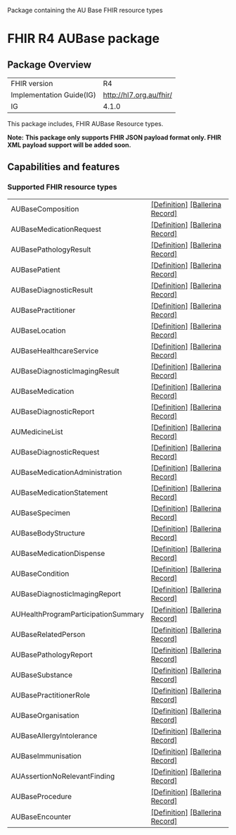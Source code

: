 Package containing the AU Base FHIR resource types

# FHIR R4 AUBase package

## Package Overview

|                          |                          |
|--------------------------|--------------------------|
| FHIR version             | R4                       |
| Implementation Guide(IG) | http://hl7.org.au/fhir/  |
| IG                       | 4.1.0                    | 

This package includes, FHIR AUBase Resource types.

**Note:**
**This package only supports FHIR JSON payload format only. FHIR XML payload support will be added soon.**

## Capabilities and features

### Supported FHIR resource types

|                  |                                             |
|------------------|---------------------------------------------|
| AUBaseComposition | [[Definition]][s1] [[Ballerina Record]][m1] |
| AUBaseMedicationRequest | [[Definition]][s2] [[Ballerina Record]][m2] |
| AUBasePathologyResult | [[Definition]][s3] [[Ballerina Record]][m3] |
| AUBasePatient | [[Definition]][s4] [[Ballerina Record]][m4] |
| AUBaseDiagnosticResult | [[Definition]][s5] [[Ballerina Record]][m5] |
| AUBasePractitioner | [[Definition]][s6] [[Ballerina Record]][m6] |
| AUBaseLocation | [[Definition]][s7] [[Ballerina Record]][m7] |
| AUBaseHealthcareService | [[Definition]][s8] [[Ballerina Record]][m8] |
| AUBaseDiagnosticImagingResult | [[Definition]][s9] [[Ballerina Record]][m9] |
| AUBaseMedication | [[Definition]][s10] [[Ballerina Record]][m10] |
| AUBaseDiagnosticReport | [[Definition]][s11] [[Ballerina Record]][m11] |
| AUMedicineList | [[Definition]][s12] [[Ballerina Record]][m12] |
| AUBaseDiagnosticRequest | [[Definition]][s13] [[Ballerina Record]][m13] |
| AUBaseMedicationAdministration | [[Definition]][s14] [[Ballerina Record]][m14] |
| AUBaseMedicationStatement | [[Definition]][s15] [[Ballerina Record]][m15] |
| AUBaseSpecimen | [[Definition]][s16] [[Ballerina Record]][m16] |
| AUBaseBodyStructure | [[Definition]][s17] [[Ballerina Record]][m17] |
| AUBaseMedicationDispense | [[Definition]][s18] [[Ballerina Record]][m18] |
| AUBaseCondition | [[Definition]][s19] [[Ballerina Record]][m19] |
| AUBaseDiagnosticImagingReport | [[Definition]][s20] [[Ballerina Record]][m20] |
| AUHealthProgramParticipationSummary | [[Definition]][s21] [[Ballerina Record]][m21] |
| AUBaseRelatedPerson | [[Definition]][s22] [[Ballerina Record]][m22] |
| AUBasePathologyReport | [[Definition]][s23] [[Ballerina Record]][m23] |
| AUBaseSubstance | [[Definition]][s24] [[Ballerina Record]][m24] |
| AUBasePractitionerRole | [[Definition]][s25] [[Ballerina Record]][m25] |
| AUBaseOrganisation | [[Definition]][s26] [[Ballerina Record]][m26] |
| AUBaseAllergyIntolerance | [[Definition]][s27] [[Ballerina Record]][m27] |
| AUBaseImmunisation | [[Definition]][s28] [[Ballerina Record]][m28] |
| AUAssertionNoRelevantFinding | [[Definition]][s29] [[Ballerina Record]][m29] |
| AUBaseProcedure | [[Definition]][s30] [[Ballerina Record]][m30] |
| AUBaseEncounter | [[Definition]][s31] [[Ballerina Record]][m31] |

[m1]: https://lib.ballerina.io/ballerinax/health.fhir.r4.aubase410/1.0.3/#AUBaseComposition
[m2]: https://lib.ballerina.io/ballerinax/health.fhir.r4.aubase410/1.0.3/#AUBaseMedicationRequest
[m3]: https://lib.ballerina.io/ballerinax/health.fhir.r4.aubase410/1.0.3/#AUBasePathologyResult
[m4]: https://lib.ballerina.io/ballerinax/health.fhir.r4.aubase410/1.0.3/#AUBasePatient
[m5]: https://lib.ballerina.io/ballerinax/health.fhir.r4.aubase410/1.0.3/#AUBaseDiagnosticResult
[m6]: https://lib.ballerina.io/ballerinax/health.fhir.r4.aubase410/1.0.3/#AUBasePractitioner
[m7]: https://lib.ballerina.io/ballerinax/health.fhir.r4.aubase410/1.0.3/#AUBaseLocation
[m8]: https://lib.ballerina.io/ballerinax/health.fhir.r4.aubase410/1.0.3/#AUBaseHealthcareService
[m9]: https://lib.ballerina.io/ballerinax/health.fhir.r4.aubase410/1.0.3/#AUBaseDiagnosticImagingResult
[m10]: https://lib.ballerina.io/ballerinax/health.fhir.r4.aubase410/1.0.3/#AUBaseMedication
[m11]: https://lib.ballerina.io/ballerinax/health.fhir.r4.aubase410/1.0.3/#AUBaseDiagnosticReport
[m12]: https://lib.ballerina.io/ballerinax/health.fhir.r4.aubase410/1.0.3/#AUMedicineList
[m13]: https://lib.ballerina.io/ballerinax/health.fhir.r4.aubase410/1.0.3/#AUBaseDiagnosticRequest
[m14]: https://lib.ballerina.io/ballerinax/health.fhir.r4.aubase410/1.0.3/#AUBaseMedicationAdministration
[m15]: https://lib.ballerina.io/ballerinax/health.fhir.r4.aubase410/1.0.3/#AUBaseMedicationStatement
[m16]: https://lib.ballerina.io/ballerinax/health.fhir.r4.aubase410/1.0.3/#AUBaseSpecimen
[m17]: https://lib.ballerina.io/ballerinax/health.fhir.r4.aubase410/1.0.3/#AUBaseBodyStructure
[m18]: https://lib.ballerina.io/ballerinax/health.fhir.r4.aubase410/1.0.3/#AUBaseMedicationDispense
[m19]: https://lib.ballerina.io/ballerinax/health.fhir.r4.aubase410/1.0.3/#AUBaseCondition
[m20]: https://lib.ballerina.io/ballerinax/health.fhir.r4.aubase410/1.0.3/#AUBaseDiagnosticImagingReport
[m21]: https://lib.ballerina.io/ballerinax/health.fhir.r4.aubase410/1.0.3/#AUHealthProgramParticipationSummary
[m22]: https://lib.ballerina.io/ballerinax/health.fhir.r4.aubase410/1.0.3/#AUBaseRelatedPerson
[m23]: https://lib.ballerina.io/ballerinax/health.fhir.r4.aubase410/1.0.3/#AUBasePathologyReport
[m24]: https://lib.ballerina.io/ballerinax/health.fhir.r4.aubase410/1.0.3/#AUBaseSubstance
[m25]: https://lib.ballerina.io/ballerinax/health.fhir.r4.aubase410/1.0.3/#AUBasePractitionerRole
[m26]: https://lib.ballerina.io/ballerinax/health.fhir.r4.aubase410/1.0.3/#AUBaseOrganisation
[m27]: https://lib.ballerina.io/ballerinax/health.fhir.r4.aubase410/1.0.3/#AUBaseAllergyIntolerance
[m28]: https://lib.ballerina.io/ballerinax/health.fhir.r4.aubase410/1.0.3/#AUBaseImmunisation
[m29]: https://lib.ballerina.io/ballerinax/health.fhir.r4.aubase410/1.0.3/#AUAssertionNoRelevantFinding
[m30]: https://lib.ballerina.io/ballerinax/health.fhir.r4.aubase410/1.0.3/#AUBaseProcedure
[m31]: https://lib.ballerina.io/ballerinax/health.fhir.r4.aubase410/1.0.3/#AUBaseEncounter

[s1]: http://hl7.org.au/fhir/StructureDefinition/au-composition
[s2]: http://hl7.org.au/fhir/StructureDefinition/au-medicationrequest
[s3]: http://hl7.org.au/fhir/StructureDefinition/au-pathologyresult
[s4]: http://hl7.org.au/fhir/StructureDefinition/au-patient
[s5]: http://hl7.org.au/fhir/StructureDefinition/au-diagnosticresult
[s6]: http://hl7.org.au/fhir/StructureDefinition/au-practitioner
[s7]: http://hl7.org.au/fhir/StructureDefinition/au-location
[s8]: http://hl7.org.au/fhir/StructureDefinition/au-healthcareservice
[s9]: http://hl7.org.au/fhir/StructureDefinition/au-imagingresult
[s10]: http://hl7.org.au/fhir/StructureDefinition/au-medication
[s11]: http://hl7.org.au/fhir/StructureDefinition/au-diagnosticreport
[s12]: http://hl7.org.au/fhir/StructureDefinition/au-medlist
[s13]: http://hl7.org.au/fhir/StructureDefinition/au-diagnosticrequest
[s14]: http://hl7.org.au/fhir/StructureDefinition/au-medicationadministration
[s15]: http://hl7.org.au/fhir/StructureDefinition/au-medicationstatement
[s16]: http://hl7.org.au/fhir/StructureDefinition/au-specimen
[s17]: http://hl7.org.au/fhir/StructureDefinition/au-bodystructure
[s18]: http://hl7.org.au/fhir/StructureDefinition/au-medicationdispense
[s19]: http://hl7.org.au/fhir/StructureDefinition/au-condition
[s20]: http://hl7.org.au/fhir/StructureDefinition/au-imagingreport
[s21]: http://hl7.org.au/fhir/StructureDefinition/au-healthprogramparticipation
[s22]: http://hl7.org.au/fhir/StructureDefinition/au-relatedperson
[s23]: http://hl7.org.au/fhir/StructureDefinition/au-pathologyreport
[s24]: http://hl7.org.au/fhir/StructureDefinition/au-substance
[s25]: http://hl7.org.au/fhir/StructureDefinition/au-practitionerrole
[s26]: http://hl7.org.au/fhir/StructureDefinition/au-organization
[s27]: http://hl7.org.au/fhir/StructureDefinition/au-allergyintolerance
[s28]: http://hl7.org.au/fhir/StructureDefinition/au-immunization
[s29]: http://hl7.org.au/fhir/StructureDefinition/au-norelevantfinding
[s30]: http://hl7.org.au/fhir/StructureDefinition/au-procedure
[s31]: http://hl7.org.au/fhir/StructureDefinition/au-encounter
